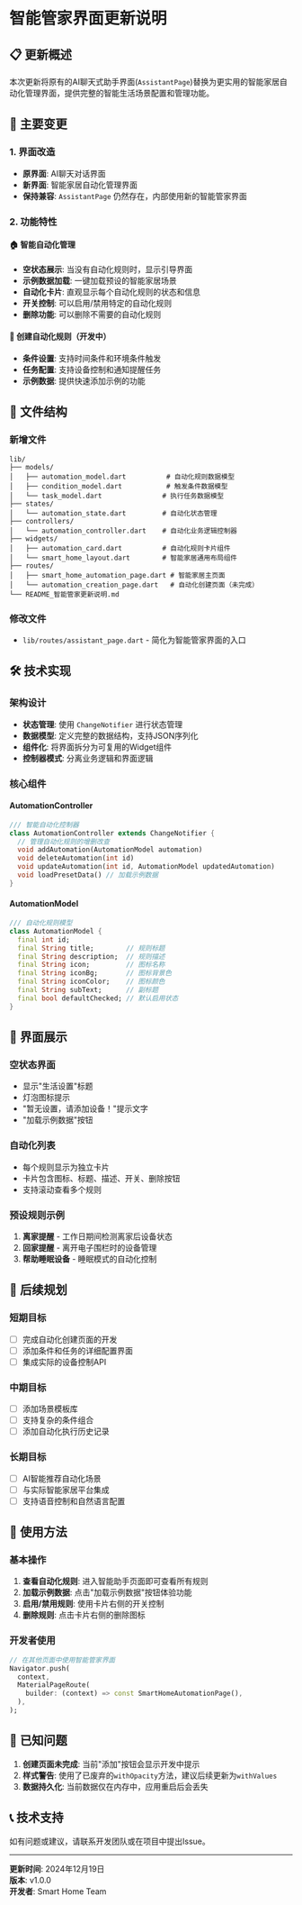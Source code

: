 # 智能管家界面更新说明

## 📋 更新概述

本次更新将原有的AI聊天式助手界面(`AssistantPage`)替换为更实用的智能家居自动化管理界面，提供完整的智能生活场景配置和管理功能。

## 🔄 主要变更

### 1. 界面改造
- **原界面**: AI聊天对话界面
- **新界面**: 智能家居自动化管理界面
- **保持兼容**: `AssistantPage` 仍然存在，内部使用新的智能管家界面

### 2. 功能特性

#### 🏠 智能自动化管理
- **空状态展示**: 当没有自动化规则时，显示引导界面
- **示例数据加载**: 一键加载预设的智能家居场景
- **自动化卡片**: 直观显示每个自动化规则的状态和信息
- **开关控制**: 可以启用/禁用特定的自动化规则
- **删除功能**: 可以删除不需要的自动化规则

#### 🎯 创建自动化规则（开发中）
- **条件设置**: 支持时间条件和环境条件触发
- **任务配置**: 支持设备控制和通知提醒任务
- **示例数据**: 提供快速添加示例的功能

## 📁 文件结构

### 新增文件

```
lib/
├── models/
│   ├── automation_model.dart          # 自动化规则数据模型
│   ├── condition_model.dart           # 触发条件数据模型
│   └── task_model.dart               # 执行任务数据模型
├── states/
│   └── automation_state.dart         # 自动化状态管理
├── controllers/
│   └── automation_controller.dart    # 自动化业务逻辑控制器
├── widgets/
│   ├── automation_card.dart          # 自动化规则卡片组件
│   └── smart_home_layout.dart        # 智能家居通用布局组件
├── routes/
│   ├── smart_home_automation_page.dart # 智能家居主页面
│   └── automation_creation_page.dart   # 自动化创建页面（未完成）
└── README_智能管家更新说明.md
```

### 修改文件
- `lib/routes/assistant_page.dart` - 简化为智能管家界面的入口

## 🛠 技术实现

### 架构设计
- **状态管理**: 使用 `ChangeNotifier` 进行状态管理
- **数据模型**: 定义完整的数据结构，支持JSON序列化
- **组件化**: 将界面拆分为可复用的Widget组件
- **控制器模式**: 分离业务逻辑和界面逻辑

### 核心组件

#### AutomationController
```dart
/// 智能自动化控制器
class AutomationController extends ChangeNotifier {
  // 管理自动化规则的增删改查
  void addAutomation(AutomationModel automation)
  void deleteAutomation(int id)
  void updateAutomation(int id, AutomationModel updatedAutomation)
  void loadPresetData() // 加载示例数据
}
```

#### AutomationModel
```dart
/// 自动化规则模型
class AutomationModel {
  final int id;
  final String title;        // 规则标题
  final String description;  // 规则描述
  final String icon;         // 图标名称
  final String iconBg;       // 图标背景色
  final String iconColor;    // 图标颜色
  final String subText;      // 副标题
  final bool defaultChecked; // 默认启用状态
}
```

## 🎨 界面展示

### 空状态界面
- 显示"生活设置"标题
- 灯泡图标提示
- "暂无设置，请添加设备！"提示文字
- "加载示例数据"按钮

### 自动化列表
- 每个规则显示为独立卡片
- 卡片包含图标、标题、描述、开关、删除按钮
- 支持滚动查看多个规则

### 预设规则示例
1. **离家提醒** - 工作日期间检测离家后设备状态
2. **回家提醒** - 离开电子围栏时的设备管理
3. **帮助睡眠设备** - 睡眠模式的自动化控制

## 🔮 后续规划

### 短期目标
- [ ] 完成自动化创建页面的开发
- [ ] 添加条件和任务的详细配置界面
- [ ] 集成实际的设备控制API

### 中期目标
- [ ] 添加场景模板库
- [ ] 支持复杂的条件组合
- [ ] 添加自动化执行历史记录

### 长期目标
- [ ] AI智能推荐自动化场景
- [ ] 与实际智能家居平台集成
- [ ] 支持语音控制和自然语言配置

## 📝 使用方法

### 基本操作
1. **查看自动化规则**: 进入智能助手页面即可查看所有规则
2. **加载示例数据**: 点击"加载示例数据"按钮体验功能
3. **启用/禁用规则**: 使用卡片右侧的开关控制
4. **删除规则**: 点击卡片右侧的删除图标

### 开发者使用
```dart
// 在其他页面中使用智能管家界面
Navigator.push(
  context,
  MaterialPageRoute(
    builder: (context) => const SmartHomeAutomationPage(),
  ),
);
```

## 🐛 已知问题

1. **创建页面未完成**: 当前"添加"按钮会显示开发中提示
2. **样式警告**: 使用了已废弃的`withOpacity`方法，建议后续更新为`withValues`
3. **数据持久化**: 当前数据仅在内存中，应用重启后会丢失

## 📞 技术支持

如有问题或建议，请联系开发团队或在项目中提出Issue。

---

**更新时间**: 2024年12月19日  
**版本**: v1.0.0  
**开发者**: Smart Home Team 